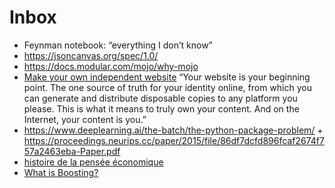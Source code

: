 # Inbox

- Feynman notebook: “everything I don’t know”
- https://jsoncanvas.org/spec/1.0/
- https://docs.modular.com/mojo/why-mojo
- [Make your own independent website](https://victoria.dev/blog/make-your-own-independent-website/) “Your website is your beginning point. The one source of truth for your identity online, from which you can generate and distribute disposable copies to any platform you please. This is what it means to truly own your content. And on the Internet, your content is you.”
- https://www.deeplearning.ai/the-batch/the-python-package-problem/ + https://proceedings.neurips.cc/paper/2015/file/86df7dcfd896fcaf2674f757a2463eba-Paper.pdf
- [histoire de la pensée économique](https://www.citeco.fr/histoire-pensee-economique/?lg=en)
- [What is Boosting?](https://aws.amazon.com/what-is/boosting/?nc1=h_ls)
